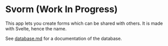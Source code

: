 # Svorm (Work In Progress)

This app lets you create forms which can be shared with others. It
is made with Svelte, hence the name.

See [database.md](database.md) for a documentation of the database.
